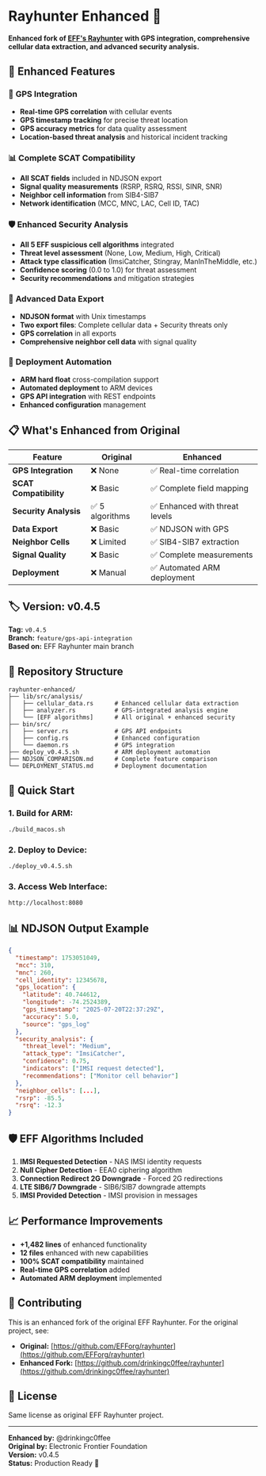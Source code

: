 # Rayhunter Enhanced 🦎

**Enhanced fork of [EFF's Rayhunter](https://github.com/EFForg/rayhunter) with GPS integration, comprehensive cellular data extraction, and advanced security analysis.**

## 🚀 **Enhanced Features**

### 📍 **GPS Integration**
- **Real-time GPS correlation** with cellular events
- **GPS timestamp tracking** for precise threat location
- **GPS accuracy metrics** for data quality assessment
- **Location-based threat analysis** and historical incident tracking

### 📊 **Complete SCAT Compatibility**
- **All SCAT fields** included in NDJSON export
- **Signal quality measurements** (RSRP, RSRQ, RSSI, SINR, SNR)
- **Neighbor cell information** from SIB4-SIB7
- **Network identification** (MCC, MNC, LAC, Cell ID, TAC)

### 🛡️ **Enhanced Security Analysis**
- **All 5 EFF suspicious cell algorithms** integrated
- **Threat level assessment** (None, Low, Medium, High, Critical)
- **Attack type classification** (ImsiCatcher, Stingray, ManInTheMiddle, etc.)
- **Confidence scoring** (0.0 to 1.0) for threat assessment
- **Security recommendations** and mitigation strategies

### 📁 **Advanced Data Export**
- **NDJSON format** with Unix timestamps
- **Two export files**: Complete cellular data + Security threats only
- **GPS correlation** in all exports
- **Comprehensive neighbor cell data** with signal quality

### 🔧 **Deployment Automation**
- **ARM hard float** cross-compilation support
- **Automated deployment** to ARM devices
- **GPS API integration** with REST endpoints
- **Enhanced configuration** management

## 📋 **What's Enhanced from Original**

| Feature | Original | Enhanced |
|---------|----------|----------|
| **GPS Integration** | ❌ None | ✅ Real-time correlation |
| **SCAT Compatibility** | ❌ Basic | ✅ Complete field mapping |
| **Security Analysis** | ✅ 5 algorithms | ✅ Enhanced with threat levels |
| **Data Export** | ❌ Basic | ✅ NDJSON with GPS |
| **Neighbor Cells** | ❌ Limited | ✅ SIB4-SIB7 extraction |
| **Signal Quality** | ❌ Basic | ✅ Complete measurements |
| **Deployment** | ❌ Manual | ✅ Automated ARM deployment |

## 🏷️ **Version: v0.4.5**

**Tag:** `v0.4.5`  
**Branch:** `feature/gps-api-integration`  
**Based on:** EFF Rayhunter main branch

## 🔗 **Repository Structure**

```
rayhunter-enhanced/
├── lib/src/analysis/
│   ├── cellular_data.rs      # Enhanced cellular data extraction
│   ├── analyzer.rs           # GPS-integrated analysis engine
│   └── [EFF algorithms]      # All original + enhanced security
├── bin/src/
│   ├── server.rs             # GPS API endpoints
│   ├── config.rs             # Enhanced configuration
│   └── daemon.rs             # GPS integration
├── deploy_v0.4.5.sh          # ARM deployment automation
├── NDJSON_COMPARISON.md      # Complete feature comparison
└── DEPLOYMENT_STATUS.md      # Deployment documentation
```

## 🚀 **Quick Start**

### **1. Build for ARM:**
```bash
./build_macos.sh
```

### **2. Deploy to Device:**
```bash
./deploy_v0.4.5.sh
```

### **3. Access Web Interface:**
```
http://localhost:8080
```

## 📊 **NDJSON Output Example**

```json
{
  "timestamp": 1753051049,
  "mcc": 310,
  "mnc": 260,
  "cell_identity": 12345678,
  "gps_location": {
    "latitude": 40.744612,
    "longitude": -74.2524389,
    "gps_timestamp": "2025-07-20T22:37:29Z",
    "accuracy": 5.0,
    "source": "gps_log"
  },
  "security_analysis": {
    "threat_level": "Medium",
    "attack_type": "ImsiCatcher",
    "confidence": 0.75,
    "indicators": ["IMSI request detected"],
    "recommendations": ["Monitor cell behavior"]
  },
  "neighbor_cells": [...],
  "rsrp": -85.5,
  "rsrq": -12.3
}
```

## 🛡️ **EFF Algorithms Included**

1. **IMSI Requested Detection** - NAS IMSI identity requests
2. **Null Cipher Detection** - EEA0 ciphering algorithm
3. **Connection Redirect 2G Downgrade** - Forced 2G redirections
4. **LTE SIB6/7 Downgrade** - SIB6/SIB7 downgrade attempts
5. **IMSI Provided Detection** - IMSI provision in messages

## 📈 **Performance Improvements**

- **+1,482 lines** of enhanced functionality
- **12 files** enhanced with new capabilities
- **100% SCAT compatibility** maintained
- **Real-time GPS correlation** added
- **Automated ARM deployment** implemented

## 🤝 **Contributing**

This is an enhanced fork of the original EFF Rayhunter. For the original project, see:
- **Original:** [https://github.com/EFForg/rayhunter](https://github.com/EFForg/rayhunter)
- **Enhanced Fork:** [https://github.com/drinkingc0ffee/rayhunter](https://github.com/drinkingc0ffee/rayhunter)

## 📄 **License**

Same license as original EFF Rayhunter project.

---

**Enhanced by:** @drinkingc0ffee  
**Original by:** Electronic Frontier Foundation  
**Version:** v0.4.5  
**Status:** Production Ready 🚀 